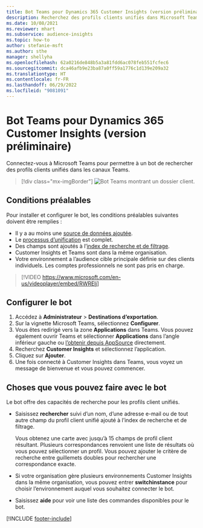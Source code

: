 ```yaml
---
title: Bot Teams pour Dynamics 365 Customer Insights (version préliminaire)
description: Recherchez des profils clients unifiés dans Microsoft Teams avec l’aide d’un bot.
ms.date: 10/08/2021
ms.reviewer: mhart
ms.subservice: audience-insights
ms.topic: how-to
author: stefanie-msft
ms.author: sthe
manager: shellyha
ms.openlocfilehash: 62a0216de848b5a3a81fdd6ac078feb551fcfec6
ms.sourcegitcommit: dca46afb9e23ba87a0ff59a1776c1d139e209a32
ms.translationtype: HT
ms.contentlocale: fr-FR
ms.lasthandoff: 06/29/2022
ms.locfileid: "9081091"
---
```

# <a name="teams-bot-for-dynamics-365-customer-insights-preview"></a>Bot Teams pour Dynamics 365 Customer Insights (version préliminaire)

Connectez-vous à Microsoft Teams pour permettre à un bot de rechercher des profils clients unifiés dans les canaux Teams.

> [!div class="mx-imgBorder"]
> ![Bot Teams montrant un dossier client.](media/teams-bot.png "Bot Teams montrant un dossier client")

## <a name="prerequisites"></a>Conditions préalables

Pour installer et configurer le bot, les conditions préalables suivantes doivent être remplies :

- Il y a au moins une [source de données ajoutée](data-sources.md).
- Le [processus d’unification](data-unification.md) est complet.
- Des champs sont ajoutés à l’[index de recherche et de filtrage](search-filter-index.md).
- Customer Insights et Teams sont dans la même organisation.
- Votre environnement a l’audience cible principale définie sur des clients individuels. Les comptes professionnels ne sont pas pris en charge.


> [!VIDEO https://www.microsoft.com/en-us/videoplayer/embed/RWRElj]

## <a name="configure-the-bot"></a>Configurer le bot

1. Accédez à **Administrateur** > **Destinations d’exportation**.
1. Sur la vignette Microsoft Teams, sélectionnez **Configurer**.
1. Vous êtes redirigé vers la zone **Applications** dans Teams. Vous pouvez également ouvrir Teams et sélectionner **Applications** dans l’angle inférieur gauche ou [l’obtenir depuis AppSource](https://go.microsoft.com/fwlink/?linkid=2124104) directement.
1. Recherchez **Customer Insights** et sélectionnez l’application.
1. Cliquez sur **Ajouter**.
1. Une fois connecté à Customer Insights dans Teams, vous voyez un message de bienvenue et vous pouvez commencer.

## <a name="things-you-can-do-with-the-bot"></a>Choses que vous pouvez faire avec le bot

Le bot offre des capacités de recherche pour les profils client unifiés.

- Saisissez **rechercher** suivi d’un nom, d’une adresse e-mail ou de tout autre champ du profil client unifié ajouté à l’index de recherche et de filtrage.

  Vous obtenez une carte avec jusqu’à 15 champs de profil client résultant. Plusieurs correspondances renvoient une liste de résultats où vous pouvez sélectionner un profil. Vous pouvez ajouter le critère de recherche entre guillemets doubles pour rechercher une correspondance exacte.

- Si votre organisation gère plusieurs environnements Customer Insights dans la même organisation, vous pouvez entrer **switchinstance** pour choisir l’environnement auquel vous souhaitez connecter le bot.

- Saisissez **aide** pour voir une liste des commandes disponibles pour le bot.  


[!INCLUDE [footer-include](includes/footer-banner.md)]